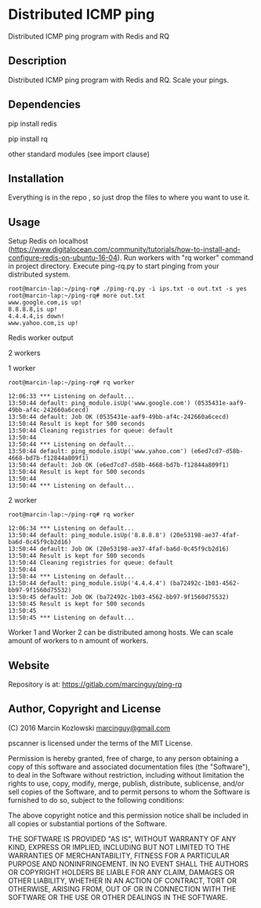 # Distributed ICMP ping

Distributed ICMP ping program with Redis and RQ

## Description

Distributed ICMP ping program with Redis and RQ. Scale your pings.


## Dependencies

pip install redis

pip install rq

other standard modules (see import clause)


## Installation

Everything is in the repo , so just drop the files to where you want to use it.

## Usage

Setup Redis on localhost (https://www.digitalocean.com/community/tutorials/how-to-install-and-configure-redis-on-ubuntu-16-04). Run workers with "rq worker" command in project directory. Execute ping-rq.py to start pinging from your distributed system.

```
root@marcin-lap:~/ping-rq# ./ping-rq.py -i ips.txt -o out.txt -s yes
root@marcin-lap:~/ping-rq# more out.txt
www.google.com,is up!
8.8.8.8,is up!
4.4.4.4,is down!
www.yahoo.com,is up!
```

Redis worker output

2 workers

1 worker

```
root@marcin-lap:~/ping-rq# rq worker

12:06:33 *** Listening on default...
13:50:44 default: ping_module.isUp('www.google.com') (0535431e-aaf9-49bb-af4c-242660a6cecd)
13:50:44 default: Job OK (0535431e-aaf9-49bb-af4c-242660a6cecd)
13:50:44 Result is kept for 500 seconds
13:50:44 Cleaning registries for queue: default
13:50:44 
13:50:44 *** Listening on default...
13:50:44 default: ping_module.isUp('www.yahoo.com') (e6ed7cd7-d58b-4668-bd7b-f12844a809f1)
13:50:44 default: Job OK (e6ed7cd7-d58b-4668-bd7b-f12844a809f1)
13:50:44 Result is kept for 500 seconds
13:50:44 
13:50:44 *** Listening on default...

```

2 worker

```
root@marcin-lap:~/ping-rq# rq worker

12:06:34 *** Listening on default...
13:50:44 default: ping_module.isUp('8.8.8.8') (20e53198-ae37-4faf-ba6d-0c45f9cb2d16)
13:50:44 default: Job OK (20e53198-ae37-4faf-ba6d-0c45f9cb2d16)
13:50:44 Result is kept for 500 seconds
13:50:44 Cleaning registries for queue: default
13:50:44 
13:50:44 *** Listening on default...
13:50:44 default: ping_module.isUp('4.4.4.4') (ba72492c-1b03-4562-bb97-9f1560d75532)
13:50:45 default: Job OK (ba72492c-1b03-4562-bb97-9f1560d75532)
13:50:45 Result is kept for 500 seconds
13:50:45 
13:50:45 *** Listening on default...
```

Worker 1 and Worker 2 can be distributed among hosts. We can scale amount of workers to n amount of workers.


## Website

Repository is at: https://gitlab.com/marcinguy/ping-rq

## Author, Copyright and License

(C) 2016 Marcin Kozlowski <marcinguy@gmail.com>

pscanner is licensed under the terms of the MIT License.

Permission is hereby granted, free of charge, to any person obtaining a copy of
this software and associated documentation files (the "Software"), to deal in
the Software without restriction, including without limitation the rights to
use, copy, modify, merge, publish, distribute, sublicense, and/or sell copies
of the Software, and to permit persons to whom the Software is furnished to do
so, subject to the following conditions:

The above copyright notice and this permission notice shall be included in all
copies or substantial portions of the Software.

THE SOFTWARE IS PROVIDED "AS IS", WITHOUT WARRANTY OF ANY KIND, EXPRESS OR
IMPLIED, INCLUDING BUT NOT LIMITED TO THE WARRANTIES OF MERCHANTABILITY,
FITNESS FOR A PARTICULAR PURPOSE AND NONINFRINGEMENT. IN NO EVENT SHALL THE
AUTHORS OR COPYRIGHT HOLDERS BE LIABLE FOR ANY CLAIM, DAMAGES OR OTHER
LIABILITY, WHETHER IN AN ACTION OF CONTRACT, TORT OR OTHERWISE, ARISING FROM,
OUT OF OR IN CONNECTION WITH THE SOFTWARE OR THE USE OR OTHER DEALINGS IN THE
SOFTWARE.

